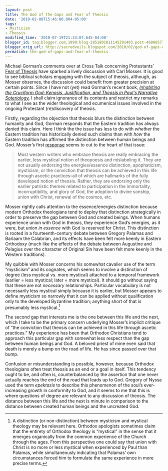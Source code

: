 ```yaml
---
layout: post
title: The God of the Gaps and Fear of Theosis
date: '2010-02-08T15:46:00.004-05:00'
tags:
- Mysticism
- Theosis
modified_time: '2010-07-19T21:33:07.645-04:00'
blogger_id: tag:blogger.com,1999:blog-2851801011145291403.post-4600657761240674690
blogger_orig_url: http://sacredveils.blogspot.com/2010/02/god-of-gaps-and-fear-of-theosis.html
permalink: the-god-of-gaps-and-fear-of-theosis
---
```


Michael Gorman’s comments over at Cross Talk concerning Protestants’ [Fear of Theosis](http://www.michaeljgorman.net/2010/01/24/fear-of-theosis) have sparked a lively discussion with Carl Mosser. It is good to see biblical scholars engaging with the subject of theosis, although, as Mosser observes, the discussion could benefit from greater precision at certain points. Since I have not (yet) read Gorman’s recent book, *[Inhabiting the Cruciform God: Kenosis, Justification, and Theosis in Paul&#39;s Narrative Soteriology](http://www.amazon.com/Inhabiting-Cruciform-God-Justification-Soteriology/dp/0802862659?ie=UTF8&tag=sacrveil-20&link_code=btl&camp=213689&creative=392969),* I shall claim ignorance of its contents and restrict my remarks to what I see as the wider theological and ecumenical issues involved in the ongoing Protestant (re)discovery of theosis.

Firstly, regarding the objection that theosis blurs the distinction between humanity and God, Gorman responds that the Eastern tradition has always denied this claim. Here I think the the issue has less to do with *whether* the Eastern tradition has historically denied such claims than with *how* the Eastern tradition has affirmed the distinction between human beings and God. Mosser’s first [response](http://www.michaeljgorman.net/2010/01/24/fear-of-theosis/comment-page-1/#comment-1101) seems to cut to the heart of that issue:

>Most western writers who embrace theosis are really embracing the earlier, less mystical notion of theopoesis and mislabeling it. They are not usually endorsing the energies/essence distinction, apophaticism, mysticism, or the conviction that theosis can be achieved in this life through ascetic practices–all of which are hallmarks of the fully developed notion of theosis. Rather, they are endorsing only the earlier patristic themes related to participation in the immortality, incorruptibility, and glory of God, the adoption to divine sonship, union with Christ, renewal of the cosmos, etc.

Mosser rightly calls attention to the essence/energies distinction because modern Orthodox theologians tend to deploy that distinction strategically in order to preserve the gap between God and created beings. When humans experience union with God in theosis, they experience God’s energies, as it were, but union *in essence* with God is reserved for Christ. This distinction is rooted in a fourteenth-century debate between Gregory Palamas and Barlaam the Calabrian, and its effects have been felt more keenly in Eastern Orthodoxy (much like the effects of the debate between Augustine and Pelagius over the character of Original Sin have been felt more keenly in the Western traditions).

My quibble with Mosser concerns his somewhat cavalier use of the term “mysticism” and its cognates, which seems to involve a distinction of degree (less mystical vs. more mystical) attached to a temporal framework (earlier = less mystical; later = more mystical). It should go without saying that these are not *necessary* relationships. Particular vocabulary is not necessarily less mystical simply because it is earlier, but Mosser appears to define mysticism so narrowly that it can be applied without qualification only to the developed Byzantine tradition; anything short of that is presumably less mystical.[^1]

The second gap that interests me is the one between this life and the next, which I take to be the primary concern underlying Mosser’s implicit critique of “the conviction that theosis can be achieved in this life through ascetic practices.” My experience has been that Orthodox Christians tend to approach this particular gap with somewhat less respect than the gap between human beings and God. A beloved priest of mine even said that death is merely a bump on the road of life. He has since passed over that bump.

Confusion or misunderstanding is possible, however, because Orthodox theologians often treat theosis as an end or a goal in itself. This tendency ought to be, and often is, counterbalanced by the assertion that one never actually reaches the end of the road that leads up to God. Gregory of Nyssa used the term *epektasis* to describe this phenomenon of the soul’s ever-increasing growth in conformity to God, and it seems to me that this is where questions of degree are relevant to any discussion of theosis. The distance between this life and the next is minute in comparison to the distance between created human beings and the uncreated God.

[^1]: A distinction (or non-distinction) between mysticism and mystical theology may be relevant here. Orthodox apologists sometimes claim that the entirety of Orthodox theology is “mystical” in the sense that it emerges organically from the common experience of the Church through the ages. From this perspective one could say that union with Christ is no more or less mystical when experienced by Paul than Palamas, while simultaneously indicating that Palamas’ own circumstances forced him to formulate the same experience in more precise terms.